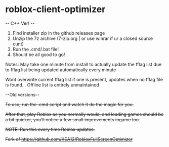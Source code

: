 # roblox-client-optimizer

-- C++ Ver! --

1. Find installer zip in the github releases page
2. Unzip the 7z archive (7-zip.org | or use winrar if ur a closed source cunt)
3. Run the .cmd/.bat file!
4. Should be all good to go!

Notes:
May take one minute from install to actually update the fflag list due to fflag list being updated automatically every minute

Wont overwrite current fflag list if one is present, updates when no fflag file is found...
Offline list is entirely unmaintained
  
--Old versions--

~~To use, run the .cmd script and watch it do the magic for you.~~

~~After that, play Roblox as you normally would, and loading games should be a bit quicker, you'll notice a few small improvements ingame too.~~

~~NOTE: Run this every time Roblox updates.~~

~~Fork of https://github.com/KEA12/RobloxFullScreenOptimizer~~
